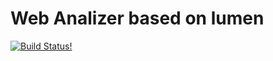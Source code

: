 # Web Analizer based on lumen

[![Build Status!](https://travis-ci.org/Stanislav2014/project-lvl3-s410.svg?branch=master)](https://travis-ci.org/Stanislav2014/project-lvl3-s410)